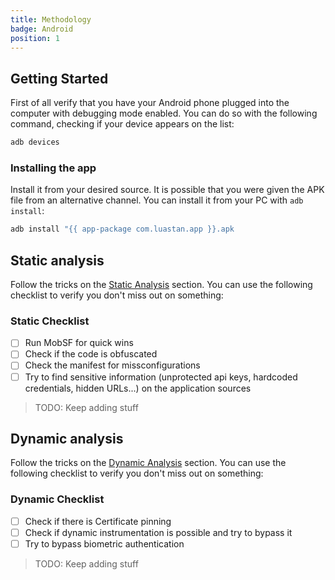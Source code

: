 ```yaml
---
title: Methodology
badge: Android
position: 1
---
```


## Getting Started

First of all verify that you have your Android phone plugged into the computer with debugging mode enabled. You can do so with the following command, checking if your device appears on the list:

```bash
adb devices
```

### Installing the app

Install it from your desired source. It is possible that you were given the APK file from an alternative channel. You can install it from your PC with `adb install`:

```bash
adb install "{{ app-package com.luastan.app }}.apk
```

## Static analysis

Follow the tricks on the [Static Analysis](static) section. You can use the following checklist to verify you don't miss out on something:

### Static Checklist

- [ ] Run MobSF for quick wins
- [ ] Check if the code is obfuscated
- [ ] Check the manifest for missconfigurations
- [ ] Try to find sensitive information (unprotected api keys, hardcoded credentials, hidden URLs...) on the application sources

> TODO: Keep adding stuff

## Dynamic analysis

Follow the tricks on the [Dynamic Analysis](dynamic) section. You can use the following checklist to verify you don't miss out on something:

### Dynamic Checklist

- [ ] Check if there is Certificate pinning
- [ ] Check if dynamic instrumentation is possible and try to bypass it
- [ ] Try to bypass biometric authentication

> TODO: Keep adding stuff

